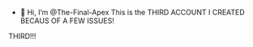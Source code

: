 - 👋 Hi, I’m @The-Final-Apex
This is the THIRD ACCOUNT I CREATED BECAUS OF A FEW ISSUES!

THIRD!!!

<!---
The-Final-Apex/The-Final-Apex is a ✨ special ✨ repository because its `README.md` (this file) appears on your GitHub profile.
You can click the Preview link to take a look at your changes.
--->
